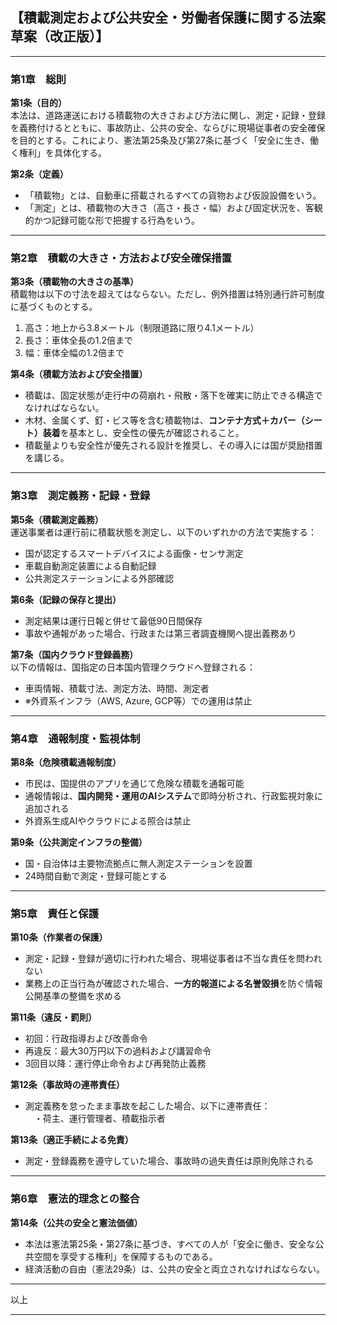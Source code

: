 ## 【積載測定および公共安全・労働者保護に関する法案草案（改正版）】

---

### 第1章　総則

**第1条（目的）**  
本法は、道路運送における積載物の大きさおよび方法に関し、測定・記録・登録を義務付けるとともに、事故防止、公共の安全、ならびに現場従事者の安全確保を目的とする。これにより、憲法第25条及び第27条に基づく「安全に生き、働く権利」を具体化する。

**第2条（定義）**  
- 「積載物」とは、自動車に搭載されるすべての貨物および仮設設備をいう。  
- 「測定」とは、積載物の大きさ（高さ・長さ・幅）および固定状況を、客観的かつ記録可能な形で把握する行為をいう。

---

### 第2章　積載の大きさ・方法および安全確保措置

**第3条（積載物の大きさの基準）**  
積載物は以下の寸法を超えてはならない。ただし、例外措置は特別通行許可制度に基づくものとする。  
1. 高さ：地上から3.8メートル（制限道路に限り4.1メートル）  
2. 長さ：車体全長の1.2倍まで  
3. 幅：車体全幅の1.2倍まで  

**第4条（積載方法および安全措置）**  
- 積載は、固定状態が走行中の荷崩れ・飛散・落下を確実に防止できる構造でなければならない。  
- 木材、金属くず、釘・ビス等を含む積載物は、**コンテナ方式＋カバー（シート）装着**を基本とし、安全性の優先が確認されること。  
- 積載量よりも安全性が優先される設計を推奨し、その導入には国が奨励措置を講じる。

---

### 第3章　測定義務・記録・登録

**第5条（積載測定義務）**  
運送事業者は運行前に積載状態を測定し、以下のいずれかの方法で実施する：  
- 国が認定するスマートデバイスによる画像・センサ測定  
- 車載自動測定装置による自動記録  
- 公共測定ステーションによる外部確認  

**第6条（記録の保存と提出）**  
- 測定結果は運行日報と併せて最低90日間保存  
- 事故や通報があった場合、行政または第三者調査機関へ提出義務あり  

**第7条（国内クラウド登録義務）**  
以下の情報は、国指定の日本国内管理クラウドへ登録される：  
- 車両情報、積載寸法、測定方法、時間、測定者  
- ※外資系インフラ（AWS, Azure, GCP等）での運用は禁止

---

### 第4章　通報制度・監視体制

**第8条（危険積載通報制度）**  
- 市民は、国提供のアプリを通じて危険な積載を通報可能  
- 通報情報は、**国内開発・運用のAIシステム**で即時分析され、行政監視対象に追加される  
- 外資系生成AIやクラウドによる照合は禁止

**第9条（公共測定インフラの整備）**  
- 国・自治体は主要物流拠点に無人測定ステーションを設置  
- 24時間自動で測定・登録可能とする  

---

### 第5章　責任と保護

**第10条（作業者の保護）**  
- 測定・記録・登録が適切に行われた場合、現場従事者は不当な責任を問われない  
- 業務上の正当行為が確認された場合、**一方的報道による名誉毀損**を防ぐ情報公開基準の整備を求める

**第11条（違反・罰則）**  
- 初回：行政指導および改善命令  
- 再違反：最大30万円以下の過料および講習命令  
- 3回目以降：運行停止命令および再発防止義務  

**第12条（事故時の連帯責任）**  
- 測定義務を怠ったまま事故を起こした場合、以下に連帯責任：  
　・荷主、運行管理者、積載指示者  

**第13条（適正手続による免責）**  
- 測定・登録義務を遵守していた場合、事故時の過失責任は原則免除される  

---

### 第6章　憲法的理念との整合

**第14条（公共の安全と憲法価値）**  
- 本法は憲法第25条・第27条に基づき、すべての人が「安全に働き、安全な公共空間を享受する権利」を保障するものである。  
- 経済活動の自由（憲法29条）は、公共の安全と両立されなければならない。

---

以上

---